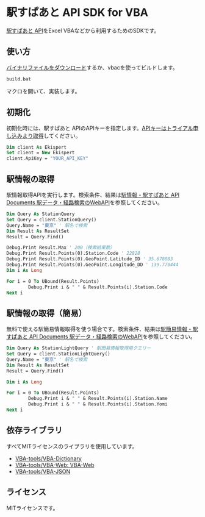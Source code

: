 # 駅すぱあと API SDK for VBA

[駅すぱあと API](https://docs.ekispert.com/v1/index.html)をExcel VBAなどから利用するためのSDKです。

## 使い方

[バイナリファイルをダウンロード](https://github.com/EkispertAPIMania/VBA-SDK/releases/)するか、vbacを使ってビルドします。

```
build.bat
```

マクロを開いて、実装します。

## 初期化

初期化時には、駅すぱあと APIのAPIキーを指定します。[APIキーはトライアル申し込みより取得](https://api-info.ekispert.com/form/trial/)してください。

```vb
Dim client As Ekispert
Set client = New Ekispert
client.ApiKey = "YOUR_API_KEY"
```

## 駅情報の取得

駅情報取得APIを実行します。検索条件、結果は[駅情報 - 駅すぱあと API Documents 駅データ・経路検索のWebAPI](https://docs.ekispert.com/v1/api/station.html)を参照してください。

```vb
Dim Query As StationQuery
Set Query = client.StationQuery()
Query.Name = "東京" ' 駅名で検索
Dim Result As ResultSet
Result = Query.Find()

Debug.Print Result.Max ' 200（検索結果数）
Debug.Print Result.Points(0).Station.Code ' 22828
Debug.Print Result.Points(0).GeoPoint.Latitude_DD ' 35.678083
Debug.Print Result.Points(0).GeoPoint.Longitude_DD ' 139.770444
Dim i As Long

For i = 0 To UBound(Result.Points)
		Debug.Print i & " " & Result.Points(i).Station.Code
Next i
```

## 駅情報の取得（簡易）

無料で使える駅簡易情報取得を使う場合です。検索条件、結果は[駅簡易情報 - 駅すぱあと API Documents 駅データ・経路検索のWebAPI](https://docs.ekispert.com/v1/api/station/light.html)を参照してください。

```vb
Dim Query As StationLightQuery ' 駅簡易情報取得用クエリー
Set Query = client.StationLightQuery()
Query.Name = "東京" ' 駅名で検索
Dim Result As ResultSet
Result = Query.Find()

Dim i As Long

For i = 0 To UBound(Result.Points)
		Debug.Print i & " " & Result.Points(i).Station.Name
		Debug.Print i & " " & Result.Points(i).Station.Yomi
Next i
```

## 依存ライブラリ

すべてMITライセンスのライブラリを使用しています。

- [VBA-tools/VBA-Dictionary](https://github.com/VBA-tools/VBA-Dictionary)
- [VBA-tools/VBA-Web: VBA-Web](https://github.com/VBA-tools/VBA-Web)
- [VBA-tools/VBA-JSON](https://github.com/VBA-tools/VBA-JSON)

## ライセンス

MITライセンスです。
